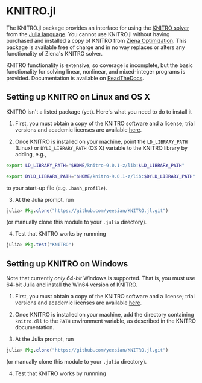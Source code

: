 KNITRO.jl
=========

The KNITRO.jl package provides an interface for using the [KNITRO solver](http://www.ziena.com/knitro.htm) from the [Julia language](http://julialang.org/). You cannot use KNITRO.jl without having purchased and installed a copy of KNITRO from [Ziena Optimization](http://www.ziena.com/). This package is available free of charge and in no way replaces or alters any functionality of Ziena's KNITRO solver.

KNITRO functionality is extensive, so coverage is incomplete, but the basic functionality for solving linear, nonlinear, and mixed-integer programs is provided. Documentation is available on [ReadTheDocs](http://knitrojl.readthedocs.org/en/latest/knitro.html).

Setting up KNITRO on Linux and OS X
-----------------------------------
KNITRO isn't a listed package (yet). Here's what you need to do to install it

1. First, you must obtain a copy of the KNITRO software and a license; trial versions and academic licenses are available [here](http://www.ziena.com/download.htm).

2. Once KNITRO is installed on your machine, point the `LD_LIBRARY_PATH` (Linux) or `DYLD_LIBRARY_PATH` (OS X) variable to the KNITRO library by adding, e.g.,

  ```bash
  export LD_LIBRARY_PATH="$HOME/knitro-9.0.1-z/lib:$LD_LIBRARY_PATH"
  ```

  ```bash
  export DYLD_LIBRARY_PATH="$HOME/knitro-9.0.1-z/lib:$DYLD_LIBRARY_PATH"
  ```
to your start-up file (e.g. ``.bash_profile``).

3. At the Julia prompt, run 
  ```julia
  julia> Pkg.clone("https://github.com/yeesian/KNITRO.jl.git")
  ```
(or manually clone this module to your ``.julia`` directory).

4. Test that KNITRO works by runnning
  ```julia
  julia> Pkg.test("KNITRO")
  ```

Setting up KNITRO on Windows
----------------------------

Note that currently *only 64-bit* Windows is supported. That is, you must use 64-bit Julia and install the Win64 version of KNITRO.

1. First, you must obtain a copy of the KNITRO software and a license; trial versions and academic licenses are available [here](http://www.ziena.com/download.htm).

2. Once KNITRO is installed on your machine, add the directory containing ``knitro.dll`` to the `PATH` environment variable, as described in the KNITRO documentation. 

3. At the Julia prompt, run
  ```julia
  julia> Pkg.clone("https://github.com/yeesian/KNITRO.jl.git")
  ```
(or manually clone this module to your ``.julia`` directory).

4. Test that KNITRO works by runnning
